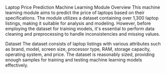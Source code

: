 Laptop Price Prediction Machine Learning Module
Overview
This machine learning module aims to predict the price of laptops based on their specifications. The module utilizes a dataset containing over 1,300 laptop listings, making it suitable for analysis and modeling. However, before employing the dataset for training models, it's essential to perform data cleaning and preprocessing to handle inconsistencies and missing values.

Dataset
The dataset consists of laptop listings with various attributes such as brand, model, screen size, processor type, RAM, storage capacity, operating system, and price. The dataset is reasonably sized, providing enough samples for training and testing machine learning models effectively.